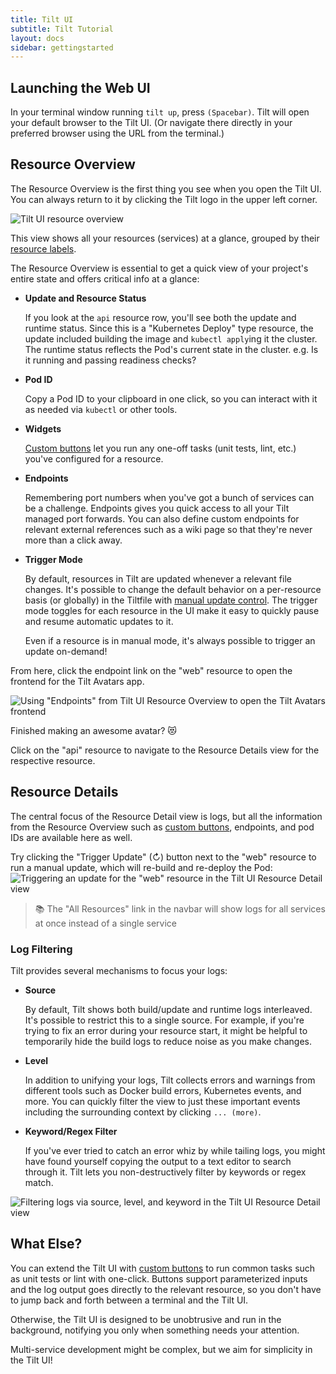 ```yaml
---
title: Tilt UI
subtitle: Tilt Tutorial
layout: docs
sidebar: gettingstarted
---
```

## Launching the Web UI
In your terminal window running `tilt up`, press `(Spacebar)`.
Tilt will open your default browser to the Tilt UI.
(Or navigate there directly in your preferred browser using the URL from the terminal.)

## Resource Overview
The Resource Overview is the first thing you see when you open the Tilt UI.
You can always return to it by clicking the Tilt logo in the upper left corner.

![Tilt UI resource overview](/assets/docimg/tutorial/tilt-ui-table.png)

This view shows all your resources (services) at a glance, grouped by their [resource labels][tiltfile-labels].

The Resource Overview is essential to get a quick view of your project's entire state and offers critical info at a glance:
 * **Update and Resource Status**

   If you look at the `api` resource row, you'll see both the update and runtime status.
   Since this is a "Kubernetes Deploy" type resource, the update included building the image and `kubectl apply`ing it the cluster.
   The runtime status reflects the Pod's current state in the cluster. e.g. Is it running and passing readiness checks?

 * **Pod ID**

   Copy a Pod ID to your clipboard in one click, so you can interact with it as needed via `kubectl` or other tools.

 * **Widgets**

   [Custom buttons][guide-buttons] let you run any one-off tasks (unit tests, lint, etc.) you've configured for a resource. 

 * **Endpoints**

   Remembering port numbers when you've got a bunch of services can be a challenge.
   Endpoints gives you quick access to all your Tilt managed port forwards.
   You can also define custom endpoints for relevant external references such as a wiki page so that they're never more than a click away.

 * **Trigger Mode**
   
   By default, resources in Tilt are updated whenever a relevant file changes.
   It's possible to change the default behavior on a per-resource basis (or globally) in the Tiltfile with [manual update control][tiltfile-trigger-mode].
   The trigger mode toggles for each resource in the UI make it easy to quickly pause and resume automatic updates to it.

   Even if a resource is in manual mode, it's always possible to trigger an update on-demand!

From here, click the endpoint link on the "web" resource to open the frontend for the Tilt Avatars app.

![Using "Endpoints" from Tilt UI Resource Overview to open the Tilt Avatars frontend](/assets/docimg/tutorial/tilt-ui-web-endpoint.gif)

Finished making an awesome avatar? 😻

Click on the "api" resource to navigate to the Resource Details view for the respective resource.

## Resource Details
The central focus of the Resource Detail view is logs, but all the information from the Resource Overview such as [custom buttons][guide-buttons], endpoints, and pod IDs are available here as well.

Try clicking the "Trigger Update" (↻) button next to the "web" resource to run a manual update, which will re-build and re-deploy the Pod:
![Triggering an update for the "web" resource in the Tilt UI Resource Detail view](/assets/docimg/tutorial/tilt-ui-trigger-update.gif)

> 📚 The "All Resources" link in the navbar will show logs for all services at once instead of a single service

### Log Filtering
Tilt provides several mechanisms to focus your logs:
 * **Source**

   By default, Tilt shows both build/update and runtime logs interleaved.
   It's possible to restrict this to a single source.
   For example, if you're trying to fix an error during your resource start, it might be helpful to temporarily hide the build logs to reduce noise as you make changes.

 * **Level**

   In addition to unifying your logs, Tilt collects errors and warnings from different tools such as Docker build errors, Kubernetes events, and more.
   You can quickly filter the view to just these important events including the surrounding context by clicking `... (more)`.

 * **Keyword/Regex Filter**

   If you've ever tried to catch an error whiz by while tailing logs, you might have found yourself copying the output to a text editor to search through it.
   Tilt lets you non-destructively filter by keywords or regex match.

![Filtering logs via source, level, and keyword in the Tilt UI Resource Detail view](/assets/docimg/tutorial/tilt-ui-logs.gif)

## What Else?
You can extend the Tilt UI with [custom buttons][guide-buttons] to run common tasks such as unit tests or lint with one-click.
Buttons support parameterized inputs and the log output goes directly to the relevant resource, so you don't have to jump back and forth between a terminal and the Tilt UI.

Otherwise, the Tilt UI is designed to be unobtrusive and run in the background, notifying you only when something needs your attention.

Multi-service development might be complex, but we aim for simplicity in the Tilt UI!

[guide-buttons]: /buttons.html
[tiltfile-labels]: /tiltfile_concepts.html#resource-groups
[tiltfile-trigger-mode]: /manual_update_control.html
